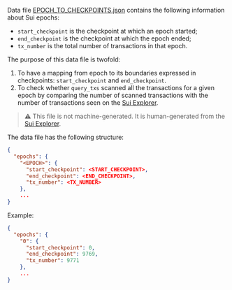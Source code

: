 Data file [EPOCH_TO_CHECKPOINTS.json](https://github.com/roman1e2f5p8s/sui-shared-object-density/blob/main/results/EPOCH_TO_CHECKPOINTS.json) 
contains the following information about Sui epochs:
- `start_checkpoint` is the checkpoint at which an epoch started;
- `end_checkpoint` is the checkpoint at which the epoch ended;
- `tx_number` is the total number of transactions in that epoch.

The purpose of this data file is twofold:
1. To have a mapping from epoch to its boundaries expressed in checkpoints:
 `start_checkpoint` and `end_checkpoint`.
2. To check whether `query_txs` scanned all the transactions for a given epoch
 by comparing the number of scanned transactions with the number of transactions seen
on the [Sui Explorer](https://suiexplorer.com/recent?tab=epochs&network=mainnet).

> :warning: This file is not machine-generated. It is human-generated from the 
[Sui Explorer](https://suiexplorer.com/recent?tab=epochs&network=mainnet).

The data file has the following structure:
```json
{
  "epochs": {
    "<EPOCH>": {
      "start_checkpoint": <START_CHECKPOINT>,
      "end_checkpoint": <END_CHECKPOINT>,
      "tx_number": <TX_NUMBER>
    },
    ...
}
```

Example:
```json
{
  "epochs": {
    "0": {
      "start_checkpoint": 0,
      "end_checkpoint": 9769,
      "tx_number": 9771
    },
    ...
}
```
